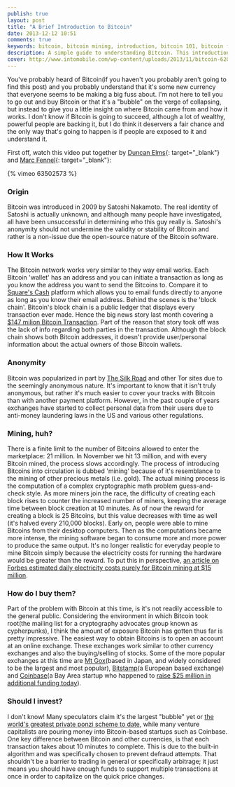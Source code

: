```yaml
---
publish: true
layout: post
title: "A Brief Introduction to Bitcoin"
date: 2013-12-12 10:51
comments: true
keywords: bitcoin, bitcoin mining, introduction, bitcoin 101, bitcoin for idiots
description: A simple guide to understanding Bitcoin. This introduction for beginners will explain the origin of Bitcoin, how it works, and what to do with it.
cover: http://www.intomobile.com/wp-content/uploads/2013/11/bitcoin-620x350-610x344.png
---
```


You've probably heard of Bitcoin(if you haven't you probably aren't going to find this post) and you probably understand that it's some new currency that everyone seems to be making a big fuss about. I'm not here to tell you to go out and buy Bitcoin or that it's a "bubble" on the verge of collapsing, but instead to give you a little insight on where Bitcoin came from and how it works. I don't know if Bitcoin is going to succeed, although a lot of wealthy, powerful people are backing it, but I do think it deservers a fair chance and the only way that's going to happen is if people are exposed to it and understand it.

<!--more-->

First off, watch this video put together by [Duncan Elms](http://duncanelms.com){: target="_blank"} and [Marc Fennel](http://marcfennell.com){: target="_blank"}:

{% vimeo 63502573 %}

### Origin
Bitcoin was introduced in 2009 by Satoshi Nakamoto. The real identity of Satoshi is actually unknown, and although many people have investigated, all have been unsuccessful in determining who this guy really is. Satoshi's anonymity should not undermine the validity or stability of Bitcoin and rather is a non-issue due the open-source nature of the Bitcoin software.

### How It Works
The Bitcoin network works very similar to they way email works. Each Bitcoin 'wallet' has an address and you can initiate a transaction as long as you know the address you want to send the Bitcoins to. Compare it to [Square's Cash](https://square.com/cash) platform which allows you to email funds directly to anyone as long as you know their email address. Behind the scenes is the 'block chain'. Bitcoin's block chain is a public ledger that displays every transaction ever made. Hence the big news story last month covering a [$147 milion Bitcoin Transaction](http://www.fastcompany.com/3022159/fast-feed/someone-just-made-147-million-bitcoin-transaction). Part of the reason that story took off was the lack of info regarding both parties in the transaction. Although the block chain shows both Bitcoin addresses, it doesn't provide user/personal information about the actual owners of those Bitcoin wallets. 

### Anonymity
Bitcoin was popularized in part by [The Silk Road](http://en.wikipedia.org/wiki/Silk_Road_(marketplace)) and other Tor sites due to the seemingly anonymous nature. It's important to know that it isn't truly anonymous, but rather it's much easier to cover your tracks with Bitcoin than with another payment platform. However, in the past couple of years exchanges have started to collect personal data from their users due to anti-money laundering laws in the US and various other regulations. 

### Mining, huh?
There is a finite limit to the number of Bitcoins allowed to enter the marketplace: 21 million. In November we hit 13 million, and with every Bitcoin mined, the process slows accordingly. The process of introducing Bitcoins into circulation is dubbed 'mining' because of it's resemblance to the mining of other precious metals (i.e. gold). The actual mining process is the computation of a complex cryptographic math problem guess-and-check style. As more miners join the race, the difficulty of creating each block rises to counter the increased number of miners, keeping the average time between block creation at 10 minutes. As of now the reward for creating a block is 25 Bitcoins, but this value decreases with time as well (it's halved every 210,000 blocks). Early on, people were able to mine Bitcoins from their desktop computers. Then as the computations became more intense, the mining software began to consume more and more power to produce the same output. It's no longer realistic for everyday people to mine Bitcoin simply because the electricity costs for running the hardware would be greater than the reward. To put this in perspective, [an article on Forbes estimated daily electricity costs purely for Bitcoin mining at $15 million](http://www.forbes.com/sites/timworstall/2013/12/03/fascinating-number-bitcoin-mining-uses-15-millions-worth-of-electricity-every-day/). 

### How do I buy them?
Part of the problem with Bitcoin at this time, is it's not readily accessible to the general public. Considering the environment in which Bitcoin took root(the mailing list for a cryptography advocates group known as cypherpunks), I think the amount of exposure Bitcoin has gotten thus far is pretty impressive. The easiest way to obtain Bitcoins is to open an account at an online exchange. These exchanges work similar to other currency exchanges and also the buying/selling of stocks. Some of the more popular exchanges at this time are [Mt Gox](https://www.mtgox.com/)(based in Japan, and widely considered to be the largest and most popular), [Bitstamp](https://www.bitstamp.net/)(a European based exchange) and [Coinbase](https://coinbase.com/)(a Bay Area startup who happened to [raise $25 million in additional funding today](http://blog.coinbase.com/post/69775463031/coinbase-raises-25-million-from-andreessen-horowitz)). 

### Should I invest?
I don't know! Many speculators claim it's the largest "bubble" yet or [the world's greatest private ponzi scheme to date](http://www.garynorth.com/public/11828.cfm), while many venture capitalists are pouring money into Bitcoin-based startups such as Coinbase. One key difference between Bitcoin and other currencies, is that each transaction takes about 10 minutes to complete. This is due to the built-in algorithm and was specifically chosen to prevent defraud attempts. That shouldn't be a barrier to trading in general or specifically arbitrage; it just means you should have enough funds to support multiple transactions at once in order to capitalize on the quick price changes. 



